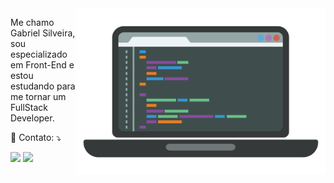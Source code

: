<img src="kisspng-computer-programming-web-development-computer-soft-coder-5ac6d6012fdda4.9202230715229803531961.png" min-width="400px" max-width="400px" width="400px" align="right" alt="Computador iuriCode">

<p align="left"> 
  Me chamo Gabriel Silveira, sou especializado em Front-End e estou estudando para me tornar um FullStack Developer. 
</p>



<p align="left">
  💌 Contato: ⤵️
</p>

<p align="left">
  <a href="#" alt="Gmail">
  <img src="https://img.shields.io/badge/-Gmail-FF0000?style=flat-square&labelColor=FF0000&logo=gmail&logoColor=white&link=ramos97033@outlook.com" /></a>

  <a href="linkedin.com/in/gabrielsilveiradev" alt="Linkedin">
  <img src="https://img.shields.io/badge/-Linkedin-0e76a8?style=flat-square&logo=Linkedin&logoColor=white&link="www.linkedin.com/in/gabrielsilveiradev" /></a>

</p>  
